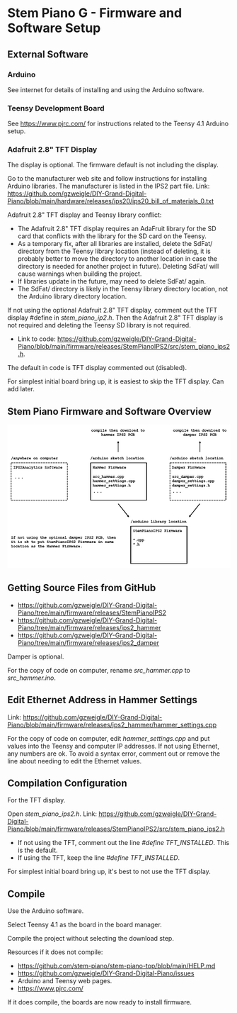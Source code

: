 # Stem Piano G - Firmware and Software Setup

## External Software

### Arduino

See internet for details of installing and using the Arduino software.

### Teensy Development Board

See https://www.pjrc.com/ for instructions related to the Teensy 4.1 Arduino setup.

### Adafruit 2.8" TFT Display

The display is optional. The firmware default is not including the display.

Go to the manufacturer web site and follow instructions for installing Arduino libraries. The manufacturer is listed in the IPS2 part file. Link: https://github.com/gzweigle/DIY-Grand-Digital-Piano/blob/main/hardware/releases/ips20/ips20_bill_of_materials_0.txt

Adafruit 2.8" TFT display and Teensy library conflict:
* The Adafruit 2.8" TFT display requires an AdaFruit library for the SD card that conflicts with the library for the SD card on the Teensy.
* As a temporary fix, after all libraries are installed, delete the SdFat/ directory from the Teensy library location (instead of deleting, it is probably better to move the directory to another location in case the directory is needed for another project in future). Deleting SdFat/ will cause warnings when building the project.
* If libraries update in the future, may need to delete SdFat/ again.
* The SdFat/ directory is likely in the Teensy library directory location, not the Arduino library directory location.

If not using the optional Adafruit 2.8" TFT display, comment out the TFT display #define in *stem_piano_ip2.h*. Then the Adafruit 2.8" TFT display is not required and deleting the Teensy SD library is not required.

* Link to code: https://github.com/gzweigle/DIY-Grand-Digital-Piano/blob/main/firmware/releases/StemPianoIPS2/src/stem_piano_ips2.h.

The default in code is TFT display commented out (disabled).

For simplest initial board bring up, it is easiest to skip the TFT display. Can add later.

## Stem Piano Firmware and Software Overview
![fw_and_sw](./diagrams/firmware_and_software_overview.png)

## Getting Source Files from GitHub

* https://github.com/gzweigle/DIY-Grand-Digital-Piano/tree/main/firmware/releases/StemPianoIPS2
* https://github.com/gzweigle/DIY-Grand-Digital-Piano/tree/main/firmware/releases/ips2_hammer
* https://github.com/gzweigle/DIY-Grand-Digital-Piano/tree/main/firmware/releases/ips2_damper

Damper is optional.

For the copy of code on computer, rename *src_hammer.cpp* to *src_hammer.ino*.

## Edit Ethernet Address in Hammer Settings

Link: https://github.com/gzweigle/DIY-Grand-Digital-Piano/blob/main/firmware/releases/ips2_hammer/hammer_settings.cpp

For the copy of code on computer, edit *hammer_settings.cpp* and put values into the Teensy and computer IP addresses. If not using Ethernet, any numbers are ok. To avoid a syntax error, comment out or remove the line about needing to edit the Ethernet values.

## Compilation Configuration

For the TFT display.

Open *stem_piano_ips2.h*.
Link: https://github.com/gzweigle/DIY-Grand-Digital-Piano/blob/main/firmware/releases/StemPianoIPS2/src/stem_piano_ips2.h

* If not using the TFT, comment out the line *#define TFT_INSTALLED*. This is the default.
* If using the TFT, keep the line *#define TFT_INSTALLED*.

For simplest initial board bring up, it's best to not use the TFT display.

## Compile

Use the Arduino software.

Select Teensy 4.1 as the board in the board manager.

Compile the project without selecting the download step.

Resources if it does not compile:
* https://github.com/stem-piano/stem-piano-top/blob/main/HELP.md
* https://github.com/gzweigle/DIY-Grand-Digital-Piano/issues
* Arduino and Teensy web pages.
* https://www.pjrc.com/

If it does compile, the boards are now ready to install firmware.